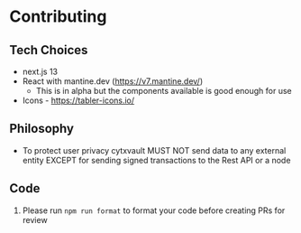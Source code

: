 # Contributing

## Tech Choices
- next.js 13
- React with mantine.dev (https://v7.mantine.dev/)
  - This is in alpha but the components available is good enough for use
- Icons - https://tabler-icons.io/

## Philosophy

- To protect user privacy cytxvault MUST NOT send data to any external entity EXCEPT for sending signed transactions to the Rest API or a node

## Code

1. Please run `npm run format` to format your code before creating PRs for review
